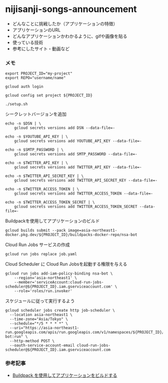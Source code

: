 # nijisanji-songs-announcement
- どんなことに挑戦したか（アプリケーションの特徴）
- アプリケーションのURL
- どんなアプリケーションかわかるように、gifや画像を貼る
- 使っている技術
- 参考にしたサイト・動画など

### メモ
```
export PROJECT_ID="my-project"
export REPO="username/name"

gcloud auth login

gcloud config set project ${PROJECT_ID}

./setup.sh
```

シークレットバージョンを追加
```
echo -n $DSN | \
    gcloud secrets versions add DSN --data-file=-

echo -n $YOUTUBE_API_KEY | \
    gcloud secrets versions add YOUTUBE_API_KEY --data-file=-

echo -n $SMTP_PASSWORD | \
    gcloud secrets versions add SMTP_PASSWORD --data-file=-

echo -n $TWITTER_API_KEY | \
    gcloud secrets versions add TWITTER_API_KEY --data-file=-

echo -n $TWITTER_API_SECRET_KEY | \
    gcloud secrets versions add TWITTER_API_SECRET_KEY --data-file=-

echo -n $TWITTER_ACCESS_TOKEN | \
    gcloud secrets versions add TWITTER_ACCESS_TOKEN --data-file=-

echo -n $TWITTER_ACCESS_TOKEN_SECRET | \
    gcloud secrets versions add TWITTER_ACCESS_TOKEN_SECRET --data-file=-

```

Buildpackを使用してアプリケーションのビルド
```
gcloud builds submit --pack image=asia-northeast1-docker.pkg.dev/${PROJECT_ID}/buildpacks-docker-repo/nsa-bot
```

Cloud Run Jobs サービスの作成
```
gcloud run jobs replace job.yaml
```

Cloud Scheduler に Cloud Run Jobsを起動する権限を与える
```
gcloud run jobs add-iam-policy-binding nsa-bot \
    --region='asia-northeast1' \
    --member='serviceAccount:cloud-run-jobs-scheduler@${PROJECT_ID}.iam.gserviceaccount.com' \
    --role='roles/run.invoker'
```

スケジュールに従って実行するよう
```
gcloud scheduler jobs create http job-scheduler \
  --location asia-northeast1 \
  --time-zone="Asia/Tokyo" \
  --schedule="*/5 * * * *" \
  --uri="https://asia-northeast1-run.googleapis.com/apis/run.googleapis.com/v1/namespaces/${PROJECT_ID}/jobs/nsa-bot:run" \
  --http-method POST \
  --oauth-service-account-email cloud-run-jobs-scheduler@${PROJECT_ID}.iam.gserviceaccount.com
```

### 参考記事
- [Buildpack を使用してアプリケーションをビルドする](https://cloud.google.com/docs/buildpacks/build-application?hl=ja)